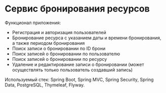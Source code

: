 # Сервис бронирования ресурсов

Функционал приложения:
- Регистрация и авторизация пользователей
- Бронирование ресурса с указанием даты и времени бронирования, а также периодом бронирования 
- Поиск записи о бронировании по ID брони
- Поиск записей о бронировании по пользователю
- Поиск записей о бронировании по ресурсу
- Удаление и редактирование записи о бронировании (может осуществлять только пользователь создавший запись)

Используемый стек: Spring Boot, Spring MVC, Spring Security, Spring Data, PostgreSQL, Thymeleaf, Flyway.
